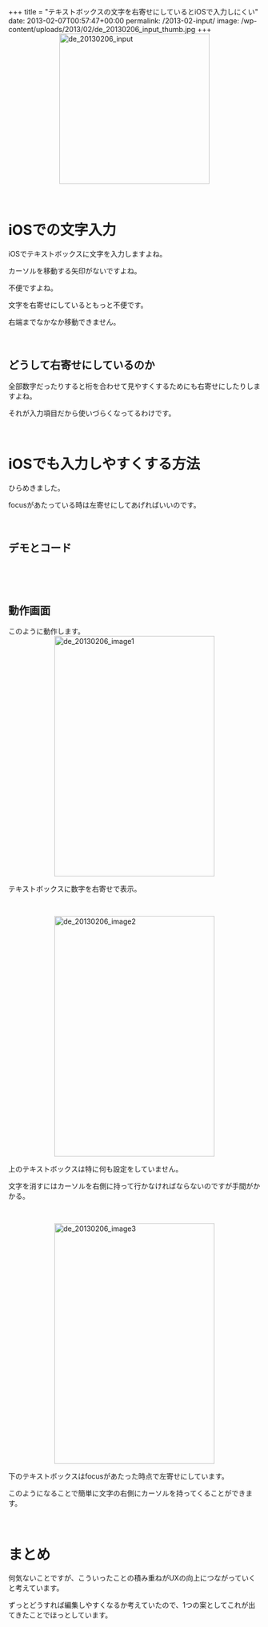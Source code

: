 +++
title = "テキストボックスの文字を右寄せにしているとiOSで入力しにくい"
date: 2013-02-07T00:57:47+00:00
permalink: /2013-02-input/
image: /wp-content/uploads/2013/02/de_20130206_input_thumb.jpg
+++
[<img style="background-image: none; border-bottom: 0px; border-left: 0px; padding-left: 0px; padding-right: 0px; display: block; float: none; margin-left: auto; border-top: 0px; margin-right: auto; border-right: 0px; padding-top: 0px" title="de_20130206_input" border="0" alt="de_20130206_input" src="http://5000164.jp/wp-content/uploads/2013/02/de_20130206_input_thumb.jpg" width="300" height="300" />](http://5000164.jp/wp-content/uploads/2013/02/de_20130206_input.jpg)

&nbsp;

# iOSでの文字入力

iOSでテキストボックスに文字を入力しますよね。

カーソルを移動する矢印がないですよね。

不便ですよね。

文字を右寄せにしているともっと不便です。

右端までなかなか移動できません。

&nbsp;

## どうして右寄せにしているのか

全部数字だったりすると桁を合わせて見やすくするためにも右寄せにしたりしますよね。

それが入力項目だから使いづらくなってるわけです。

&nbsp;

# iOSでも入力しやすくする方法

ひらめきました。

focusがあたっている時は左寄せにしてあげればいいのです。

&nbsp;

## デモとコード



&nbsp;

&nbsp;

## 動作画面

このように動作します。[<img style="background-image: none; border-bottom: 0px; border-left: 0px; padding-left: 0px; padding-right: 0px; display: block; float: none; margin-left: auto; border-top: 0px; margin-right: auto; border-right: 0px; padding-top: 0px" title="de_20130206_image1" border="0" alt="de_20130206_image1" src="http://5000164.jp/wp-content/uploads/2013/02/de_20130206_image1_thumb.jpg" width="320" height="480" />](http://5000164.jp/wp-content/uploads/2013/02/de_20130206_image1.jpg)

テキストボックスに数字を右寄せで表示。

&nbsp;

[<img style="background-image: none; border-bottom: 0px; border-left: 0px; padding-left: 0px; padding-right: 0px; display: block; float: none; margin-left: auto; border-top: 0px; margin-right: auto; border-right: 0px; padding-top: 0px" title="de_20130206_image2" border="0" alt="de_20130206_image2" src="http://5000164.jp/wp-content/uploads/2013/02/de_20130206_image2_thumb.jpg" width="320" height="480" />](http://5000164.jp/wp-content/uploads/2013/02/de_20130206_image2.jpg)

上のテキストボックスは特に何も設定をしていません。

文字を消すにはカーソルを右側に持って行かなければならないのですが手間がかかる。

&nbsp;

[<img style="background-image: none; border-bottom: 0px; border-left: 0px; padding-left: 0px; padding-right: 0px; display: block; float: none; margin-left: auto; border-top: 0px; margin-right: auto; border-right: 0px; padding-top: 0px" title="de_20130206_image3" border="0" alt="de_20130206_image3" src="http://5000164.jp/wp-content/uploads/2013/02/de_20130206_image3_thumb.jpg" width="320" height="480" />](http://5000164.jp/wp-content/uploads/2013/02/de_20130206_image3.jpg)

下のテキストボックスはfocusがあたった時点で左寄せにしています。

このようになることで簡単に文字の右側にカーソルを持ってくることができます。

&nbsp;

# まとめ

何気ないことですが、こういったことの積み重ねがUXの向上につながっていくと考えています。

ずっとどうすれば編集しやすくなるか考えていたので、1つの案としてこれが出てきたことでほっとしています。